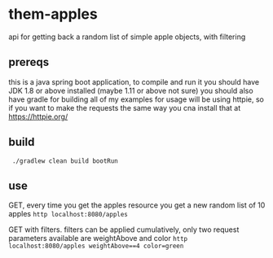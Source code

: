 # them-apples
api for getting back a random list of simple apple objects, with filtering

## prereqs
this is a java spring boot application, to compile and run it you should have JDK 1.8 or above installed (maybe 1.11 or above not sure)
you should also have gradle for building
all of my examples for usage will be using httpie, so if you want to make the requests the same way you cna install that at https://httpie.org/

## build
``` ./gradlew clean build bootRun```

## use
GET, every time you get the apples resource you get a new random list of 10 apples 
``` http localhost:8080/apples ```

GET with filters. filters can be applied cumulatively, only two request parameters available are weightAbove and color
``` http localhost:8080/apples weightAbove==4 color=green ```
